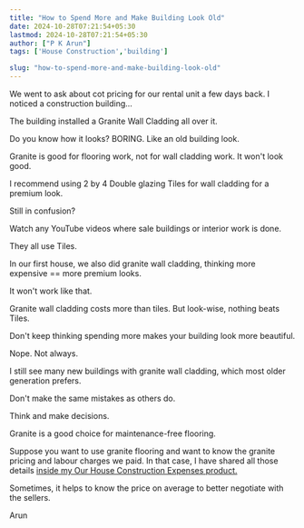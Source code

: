 ```yaml
---
title: "How to Spend More and Make Building Look Old"
date: 2024-10-28T07:21:54+05:30
lastmod: 2024-10-28T07:21:54+05:30
author: ["P K Arun"]
tags: ['House Construction','building']

slug: "how-to-spend-more-and-make-building-look-old"
---
```


We went to ask about cot pricing for our rental unit a few days back. I noticed a construction building…

The building installed a Granite Wall Cladding all over it.

Do you know how it looks? BORING. Like an old building look.

Granite is good for flooring work, not for wall cladding work. It won't look good.

I recommend using 2 by 4 Double glazing Tiles for wall cladding for a premium look.

Still in confusion?

Watch any YouTube videos where sale buildings or interior work is done.

They all use Tiles.

In our first house, we also did granite wall cladding, thinking more expensive == more premium looks.

It won't work like that.

Granite wall cladding costs more than tiles. But look-wise, nothing beats Tiles.

Don't keep thinking spending more makes your building look more beautiful.

Nope. Not always.

I still see many new buildings with granite wall cladding, which most older generation prefers.

Don't make the same mistakes as others do.

Think and make decisions.

Granite is a good choice for maintenance-free flooring.

Suppose you want to use granite flooring and want to know the granite pricing and labour charges we paid. In that case, I have shared all those details [inside my Our House Construction Expenses product.](https://houseconstructionguide.com/our-house-construction-expenses/)

Sometimes, it helps to know the price on average to better negotiate with the sellers.

Arun